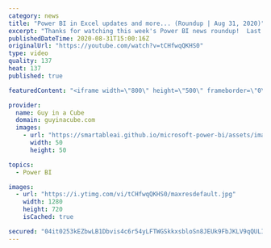 ```yaml
---
category: news
title: "Power BI in Excel updates and more... (Roundup | Aug 31, 2020)"
excerpt: "Thanks for watching this week's Power BI news roundup!  Last weeks roundup: https://guyinacu.be/roundup191 Patrick's tech video: https://guyinacu.be/dynamictitle Adam's tech video: https://guyinacu.be/onecheckbox  🔴 Live Replay: https://guyinacu.be/live023  📢 Become a member: https://guyinacu.be/membership"
publishedDateTime: 2020-08-31T15:00:16Z
originalUrl: "https://youtube.com/watch?v=tCHfwqQKHS0"
type: video
quality: 137
heat: 137
published: true

featuredContent: "<iframe width=\"800\" height=\"500\" frameborder=\"0\" src=\"https://www.youtube.com/embed/tCHfwqQKHS0\" allow=\"accelerometer; autoplay; encrypted-media; gyroscope; picture-in-picture\" allowfullscreen></iframe>"

provider:
  name: Guy in a Cube
  domain: guyinacube.com
  images:
    - url: "https://smartableai.github.io/microsoft-power-bi/assets/images/organizations/guyinacube.com-50x50.jpg"
      width: 50
      height: 50

topics:
  - Power BI

images:
  - url: "https://i.ytimg.com/vi/tCHfwqQKHS0/maxresdefault.jpg"
    width: 1280
    height: 720
    isCached: true

secured: "04it0253kEZbwLB1Dbvis4c6r54yLFTWGSkkxsbloSn8JEUk9FbJKLV9qQULIUJ+oSIEu/bPLtvXlqo1y0H06w5G0F4ANKH2J/z5qo36igVnsTWrszc2dzWshN1heGQcBTa0n2LhgXfo9tEStjuK/hJ9RHoE7KHPDq39HIS1akKei6VPYC1vKfU1vWZWI3VyObsiWL/M2LY6aNtu85zK/Np6XNy79LO+A1i0KNmQluxvv6WYipTczPmOu3w5jBO6mRXVaURDHbCFq5S4ObGO5PXtnZ0ZbJ9kswKow3v2eMNoUuYFYDL9WqjXkJ0WciSJgGjyt7rp1347dnFI5BIYjJQ0HKSZ+32ac3tJ2j/voZNaXXCNzBlWVvSVp9TgGeFHdpR/I0f5W1gbqPjAzp9nNrHzjAfd7oviQyOHOmq8+Z4=;Bw83rdCBUAjkFEthumxCbg=="
---
```


